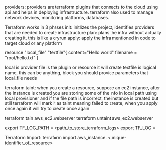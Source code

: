 providers: providers are terraform plugins that connects to the cloud using api and helps in deploying infrastructure.
terraform also used to manage network devices, monitoring platforms, databases.

Terraform works in 3 phases
init: initlizes the project, identifies providers that are needed to create infrastructure
plan:  plans the infra without actually creating it, this is like a dryrun
apply: apply the infra mentioned in code to target cloud or any platform

resource "local_file" "textfile"{
    content="Hello world"
    filename = "root/hello.txt"
}

local is provider file is the plugin or resource it will create textfile is logical name, this can be anything, block you should provide parameters that local_file needs
 

terraform taint:
when you create a resource, suppose an ec2 instance, after the instance is created you are storing some of the info in local path using local provisioner and if the file path is incorrect, the instance is created but still terraform will mark it as taint meaning failed to create, when you apply once again it will try to create once again

terraform tain aws_ec2.webserver 
terraform untaint aws_ec2.webserver

export TF_LOG_PATH = <path_to_store_terraform_logs>
export TF_LOG = <log-level>


Terraform Import:
terraform import aws_instance.<resource-name> <unique-identifier_of_resource>